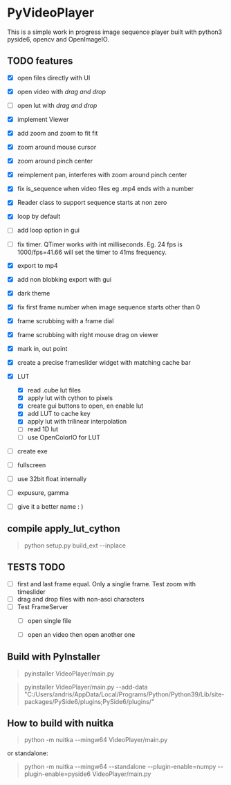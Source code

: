 # PyVideoPlayer

This is a simple work in progress image sequence player built with python3 pyside6, opencv and OpenImageIO.


## TODO features
- [x] open files directly with UI
- [x] open video with *drag and drop*
- [ ] open lut with *drag and drop*
- [x] implement Viewer
- [x] add zoom and zoom to fit fit
- [x] zoom around mouse cursor
- [x] zoom around pinch center
- [x] reimplement pan, interferes with zoom around pinch center
- [x] fix is_sequence when video files eg .mp4 ends with a number
- [x] Reader class to support sequence starts at non zero
- [x] loop by default
- [ ] add loop option in gui
- [ ] fix timer. QTimer works with int milliseconds. Eg. 24 fps is 1000/fps=41.66 will set the timer to 41ms frequency.
- [x] export to mp4
- [x] add non blobking export with gui
- [x] dark theme
- [x] fix first frame number when image sequence starts other than 0
- [x] frame scrubbing with a frame dial
- [x] frame scrubbing with right mouse drag on viewer
- [x] mark in, out point
- [x] create a precise frameslider widget with matching cache bar
- [x] LUT
  - [x] read .cube lut files
  - [x] apply lut with cython to pixels
  - [x] create gui buttons to open, en enable lut
  - [x] add LUT to cache key
  - [x] apply lut with trilinear interpolation
  - [ ] read 1D lut
  - [ ] use OpenColorIO for LUT
- [ ] create exe
- [ ] fullscreen
- [ ] use 32bit float internally
- [ ] expusure, gamma

- [ ] give it a better name : )


## compile apply_lut_cython
> python setup.py build_ext --inplace


## TESTS TODO

- [ ] first and last frame equal. Only a singlie frame. Test zoom with timeslider
- [ ] drag and drop files with non-asci characters
- [ ] Test FrameServer
  - [ ] open single file
  - [ ] open an video then open another one


## Build with PyInstaller

> pyinstaller VideoPlayer/main.py

> pyinstaller VideoPlayer/main.py --add-data "C:/Users/andris/AppData/Local/Programs/Python/Python39/Lib/site-packages/PySide6/plugins;PySide6/plugins/"

## How to build with nuitka
> python -m nuitka --mingw64 VideoPlayer/main.py

or standalone:

> python -m nuitka --mingw64 --standalone --plugin-enable=numpy --plugin-enable=pyside6 VideoPlayer/main.py
